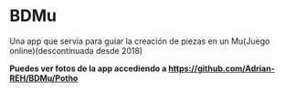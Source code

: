 # BDMu
Una app que servia para guiar la creación de piezas en un Mu(Juego online)(descontinuada desde 2018) 

**Puedes ver fotos de la app accediendo a https://github.com/Adrian-REH/BDMu/Potho**



